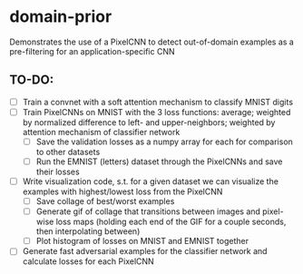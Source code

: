 # domain-prior
Demonstrates the use of a PixelCNN to detect out-of-domain examples as a pre-filtering for an application-specific CNN

## TO-DO:
- [ ] Train a convnet with a soft attention mechanism to classify MNIST digits
- [ ] Train PixelCNNs on MNIST with the 3 loss functions: average; weighted by normalized difference to left- and upper-neighbors; weighted by attention mechanism of classifier network
    - [ ] Save the validation losses as a numpy array for each for comparison to other datasets
    - [ ] Run the EMNIST (letters) dataset through the PixelCNNs and save their losses
- [ ] Write visualization code, s.t. for a given dataset we can visualize the examples with highest/lowest loss from the PixelCNN
    - [ ] Save collage of best/worst examples
    - [ ] Generate gif of collage that transitions between images and pixel-wise loss maps (holding each end of the GIF for a couple seconds, then interpolating between)
    - [ ] Plot histogram of losses on MNIST and EMNIST together
- [ ] Generate fast adversarial examples for the classifier network and calculate losses for each PixelCNN
